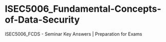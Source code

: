 # ISEC5006_Fundamental-Concepts-of-Data-Security
ISEC5006_FCDS - Seminar Key Answers | Preparation for Exams
